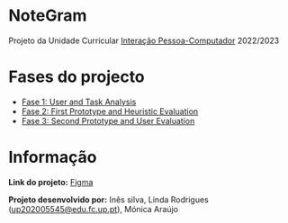 # NoteGram

Projeto da Unidade Curricular [Interação Pessoa-Computador](https://sigarra.up.pt/feup/pt/ucurr_geral.ficha_uc_view?pv_ocorrencia_id=335832) 2022/2023

# Fases do projecto

- [Fase 1: User and Task Analysis](Phase1/)
- [Fase 2: First Prototype and Heuristic Evaluation](Phase2/)
- [Fase 3: Second Prototype and User Evaluation](Phase3/)

# Informação

**Link do projeto:** [Figma](https://www.figma.com/proto/auIBWUeSyZ12AIWEnoYuJB/Group-prototype?page-id=0%3A1&node-id=359%3A75&viewport=-341%2C1654%2C0.07&scaling=contain&starting-point-node-id=359%3A75&show-proto-sidebar=1)

**Projeto desenvolvido por:** Inês silva, Linda Rodrigues (up202005545@edu.fc.up.pt), Mónica Araújo
